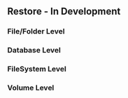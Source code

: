 ## Restore - In Development

### File/Folder Level

### Database Level

### FileSystem Level

### Volume Level